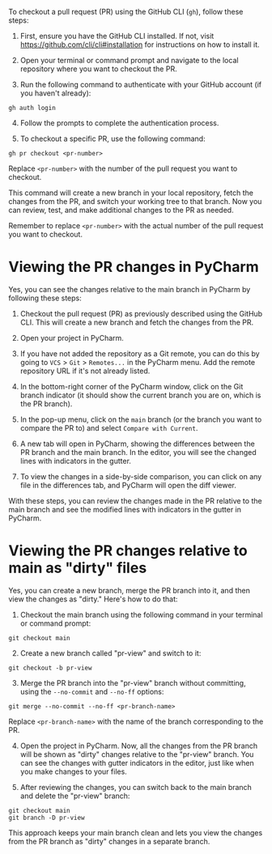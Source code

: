 To checkout a pull request (PR) using the GitHub CLI (`gh`), follow these steps:

1. First, ensure you have the GitHub CLI installed. If not,
   visit https://github.com/cli/cli#installation for instructions on how to
   install it.

2. Open your terminal or command prompt and navigate to the local repository
   where you want to checkout the PR.

3. Run the following command to authenticate with your GitHub account (if you
   haven't already):

```
gh auth login
```

4. Follow the prompts to complete the authentication process.

5. To checkout a specific PR, use the following command:

```
gh pr checkout <pr-number>
```

Replace `<pr-number>` with the number of the pull request you want to checkout.

This command will create a new branch in your local repository, fetch the
changes from the PR, and switch your working tree to that branch. Now you can
review, test, and make additional changes to the PR as needed.

Remember to replace `<pr-number>` with the actual number of the pull request you
want to checkout.

# Viewing the PR changes in PyCharm

Yes, you can see the changes relative to the main branch in PyCharm by following
these steps:

1. Checkout the pull request (PR) as previously described using the GitHub CLI.
   This will create a new branch and fetch the changes from the PR.

2. Open your project in PyCharm.

3. If you have not added the repository as a Git remote, you can do this by
   going to `VCS` > `Git` > `Remotes...` in the PyCharm menu. Add the remote
   repository URL if it's not already listed.

4. In the bottom-right corner of the PyCharm window, click on the Git branch
   indicator (it should show the current branch you are on, which is the PR
   branch).

5. In the pop-up menu, click on the `main` branch (or the branch you want to
   compare the PR to) and select `Compare with Current`.

6. A new tab will open in PyCharm, showing the differences between the PR branch
   and the main branch. In the editor, you will see the changed lines with
   indicators in the gutter.

7. To view the changes in a side-by-side comparison, you can click on any file
   in the differences tab, and PyCharm will open the diff viewer.

With these steps, you can review the changes made in the PR relative to the main
branch and see the modified lines with indicators in the gutter in PyCharm.

# Viewing the PR changes relative to main as "dirty" files

Yes, you can create a new branch, merge the PR branch into it, and then view the
changes as "dirty." Here's how to do that:

1. Checkout the main branch using the following command in your terminal or
   command prompt:

```
git checkout main
```

2. Create a new branch called "pr-view" and switch to it:

```
git checkout -b pr-view
```

3. Merge the PR branch into the "pr-view" branch without committing, using
   the `--no-commit` and `--no-ff` options:

```
git merge --no-commit --no-ff <pr-branch-name>
```

Replace `<pr-branch-name>` with the name of the branch corresponding to the PR.

4. Open the project in PyCharm. Now, all the changes from the PR branch will be
   shown as "dirty" changes relative to the "pr-view" branch. You can see the
   changes with gutter indicators in the editor, just like when you make changes
   to your files.

5. After reviewing the changes, you can switch back to the main branch and
   delete the "pr-view" branch:

```
git checkout main
git branch -D pr-view
```

This approach keeps your main branch clean and lets you view the changes from
the PR branch as "dirty" changes in a separate branch.


